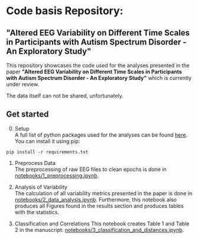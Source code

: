 # Code basis Repository:
## "Altered EEG Variability on Different Time Scales in Participants with Autism Spectrum Disorder - An Exploratory Study"
This repository showcases the code used for the analyses presented in the paper **"Altered EEG Variability on Different Time Scales in Participants with Autism Spectrum Disorder - An Exploratory Study"** which is currently under review. 

The data itself can not be shared, unfortunately. 

## Get started

0. Setup  
A full list of python packages used for the analyses can be found [here](https://github.com/LukeTheHecker/asd-variability/blob/main/requirements.txt).  
You can install it using pip:
```
pip install -r requirements.txt
```

1. Preprocess Data  
The preprocessing of raw EEG files to clean epochs is done in [notebooks/1_preprocessing.ipynb](https://github.com/LukeTheHecker/asd-variability/blob/main/notebooks/1_preprocessing.ipynb).

2. Analysis of Variability  
The calculation of all variability metrics presented in the paper is done in [notebooks/2_data_analysis.ipynb](https://github.com/LukeTheHecker/asd-variability/blob/main/notebooks/2_data_analysis.ipynb).
Furthermore, this notebook also produces all Figures found in the results section and produces tables with the statistics.

3. Classification and Correlations
This notebook creates Table 1 and Table 2 in the manuscript: [notebooks/3_classification_and_distances.ipynb](https://github.com/LukeTheHecker/asd-variability/blob/main/notebooks/3_classification_and_distances.ipynb).